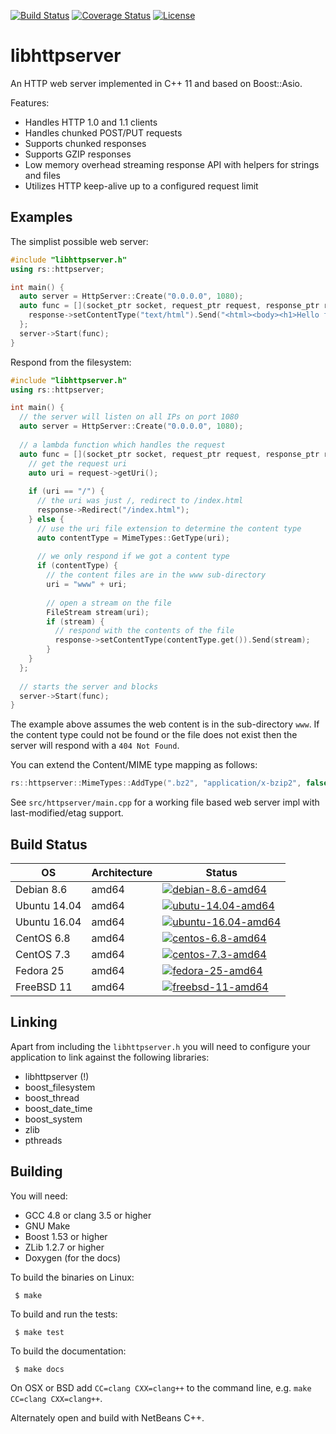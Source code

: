 [![Build Status](https://travis-ci.org/RipcordSoftware/libhttpserver.svg?branch=master)](https://travis-ci.org/RipcordSoftware/libhttpserver)
[![Coverage Status](https://coveralls.io/repos/RipcordSoftware/libhttpserver/badge.svg)](https://coveralls.io/r/RipcordSoftware/libhttpserver)
[![License](http://img.shields.io/:license-mit-blue.svg)](http://doge.mit-license.org)

# libhttpserver
An HTTP web server implemented in C++ 11 and based on Boost::Asio.

Features:
* Handles HTTP 1.0 and 1.1 clients
* Handles chunked POST/PUT requests
* Supports chunked responses
* Supports GZIP responses
* Low memory overhead streaming response API with helpers for strings and files
* Utilizes HTTP keep-alive up to a configured request limit

## Examples
The simplist possible web server:
```c++
#include "libhttpserver.h"
using rs::httpserver;

int main() {
  auto server = HttpServer::Create("0.0.0.0", 1080);
  auto func = [](socket_ptr socket, request_ptr request, response_ptr response) {
    response->setContentType("text/html").Send("<html><body><h1>Hello from libhttpserver</h1></body></html>");
  };
  server->Start(func);
}
```
Respond from the filesystem:
```c++
#include "libhttpserver.h"
using rs::httpserver;

int main() {
  // the server will listen on all IPs on port 1080
  auto server = HttpServer::Create("0.0.0.0", 1080);
  
  // a lambda function which handles the request
  auto func = [](socket_ptr socket, request_ptr request, response_ptr response) {
    // get the request uri
    auto uri = request->getUri();
    
    if (uri == "/") {
      // the uri was just /, redirect to /index.html
      response->Redirect("/index.html");
    } else {
      // use the uri file extension to determine the content type
      auto contentType = MimeTypes::GetType(uri);
      
      // we only respond if we got a content type
      if (contentType) {
        // the content files are in the www sub-directory
        uri = "www" + uri;
        
        // open a stream on the file
        FileStream stream(uri);
        if (stream) {
          // respond with the contents of the file
          response->setContentType(contentType.get()).Send(stream);
        }
    }
  };
  
  // starts the server and blocks
  server->Start(func);
}
```
The example above assumes the web content is in the sub-directory `www`. If the content type could not be found or the file does not exist then the server will respond with a `404 Not Found`.

You can extend the Content/MIME type mapping as follows: 
```c++
rs::httpserver::MimeTypes::AddType(".bz2", "application/x-bzip2", false);
```

See `src/httpserver/main.cpp` for a working file based web server impl with last-modified/etag support.

## Build Status

| OS           | Architecture       | Status                       |
|--------------|--------------------|------------------------------|
| Debian 8.6   | amd64              | [![debian-8.6-amd64](https://jenkins.ripcordsoftware.com/buildStatus/icon?job=libhttpserver-debian-8.6)](https://jenkins.ripcordsoftware.com/job/libhttpserver-debian-8.6/) |
| Ubuntu 14.04 | amd64              | [![ubutu-14.04-amd64](https://jenkins.ripcordsoftware.com/buildStatus/icon?job=libhttpserver-ubuntu-14.04)](https://jenkins.ripcordsoftware.com/job/libhttpserver-ubuntu-14.04/) |
| Ubuntu 16.04 | amd64              | [![ubuntu-16.04-amd64](https://jenkins.ripcordsoftware.com/buildStatus/icon?job=libhttpserver-ubuntu-16.04)](https://jenkins.ripcordsoftware.com/job/libhttpserver-ubuntu-16.04/) |
| CentOS 6.8   | amd64              | [![centos-6.8-amd64](https://jenkins.ripcordsoftware.com/buildStatus/icon?job=libhttpserver-centos-6.8)](https://jenkins.ripcordsoftware.com/job/libhttpserver-centos-6.8/) |
| CentOS 7.3   | amd64              | [![centos-7.3-amd64](https://jenkins.ripcordsoftware.com/buildStatus/icon?job=libhttpserver-centos-7.3)](https://jenkins.ripcordsoftware.com/job/libhttpserver-centos-7.3/) |
| Fedora 25    | amd64              | [![fedora-25-amd64](https://jenkins.ripcordsoftware.com/buildStatus/icon?job=libhttpserver-fedora-25)](https://jenkins.ripcordsoftware.com/job/libhttpserver-fedora-25/) |
| FreeBSD 11   | amd64              | [![freebsd-11-amd64](https://jenkins-bsd.ripcordsoftware.com/buildStatus/icon?job=libhttpserver-freebsd-11)](https://jenkins-bsd.ripcordsoftware.com/job/libhttpserver-freebsd-11/) |

## Linking
Apart from including the `libhttpserver.h` you will need to configure your application to link against the following libraries:
* libhttpserver (!)
* boost_filesystem
* boost_thread
* boost_date_time
* boost_system
* zlib
* pthreads

## Building
You will need:
* GCC 4.8 or clang 3.5 or higher
* GNU Make
* Boost 1.53 or higher
* ZLib 1.2.7 or higher
* Doxygen (for the docs)

To build the binaries on Linux:
```
 $ make
```

To build and run the tests:
```
 $ make test
```

To build the documentation:
```
 $ make docs
```

On OSX or BSD add `CC=clang CXX=clang++` to the command line, e.g. `make CC=clang CXX=clang++`.

Alternately open and build with NetBeans C++.
